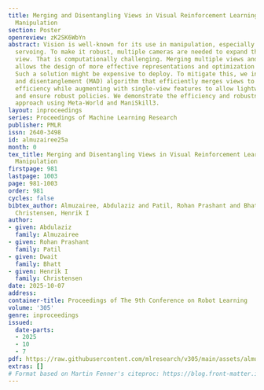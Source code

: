 ```yaml
---
title: Merging and Disentangling Views in Visual Reinforcement Learning for Robotic
  Manipulation
section: Poster
openreview: zK2SK6WbYn
abstract: Vision is well-known for its use in manipulation, especially using visual
  servoing. To make it robust, multiple cameras are needed to expand the field of
  view. That is computationally challenging. Merging multiple views and using Q-learning
  allows the design of more effective representations and optimization of sample efficiency.
  Such a solution might be expensive to deploy. To mitigate this, we introduce a merge
  and disentanglement (MAD) algorithm that efficiently merges views to increase sample
  efficiency while augmenting with single-view features to allow lightweight deployment
  and ensure robust policies. We demonstrate the efficiency and robustness of our
  approach using Meta-World and ManiSkill3.
layout: inproceedings
series: Proceedings of Machine Learning Research
publisher: PMLR
issn: 2640-3498
id: almuzairee25a
month: 0
tex_title: Merging and Disentangling Views in Visual Reinforcement Learning for Robotic
  Manipulation
firstpage: 981
lastpage: 1003
page: 981-1003
order: 981
cycles: false
bibtex_author: Almuzairee, Abdulaziz and Patil, Rohan Prashant and Bhatt, Dwait and
  Christensen, Henrik I
author:
- given: Abdulaziz
  family: Almuzairee
- given: Rohan Prashant
  family: Patil
- given: Dwait
  family: Bhatt
- given: Henrik I
  family: Christensen
date: 2025-10-07
address:
container-title: Proceedings of The 9th Conference on Robot Learning
volume: '305'
genre: inproceedings
issued:
  date-parts:
  - 2025
  - 10
  - 7
pdf: https://raw.githubusercontent.com/mlresearch/v305/main/assets/almuzairee25a/almuzairee25a.pdf
extras: []
# Format based on Martin Fenner's citeproc: https://blog.front-matter.io/posts/citeproc-yaml-for-bibliographies/
---
```

